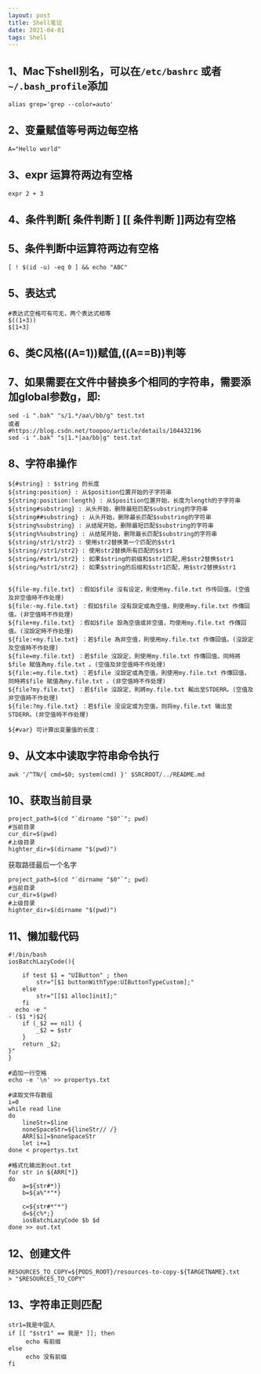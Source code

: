 ```yaml
---
layout: post
title: Shell笔记
date: 2021-04-01
tags: Shell
---
```


## 1、Mac下shell别名，可以在`/etc/bashrc` 或者`~/.bash_profile`添加
```
alias grep='grep --color=auto'
```
## 2、变量赋值等号两边每空格
```
A="Hello world"
```
## 3、expr 运算符两边有空格
```
expr 2 + 3
```
## 4、条件判断[ 条件判断 ] [[ 条件判断 ]]两边有空格
## 5、条件判断中运算符两边有空格
```
[ ! $(id -u) -eq 0 ] && echo "ABC"
```
## 5、表达式
```
#表达式空格可有可无，两个表达式相等
$((1+3))
$[1+3]
```

## 6、类C风格((A=1))赋值,((A==B))判等

## 7、如果需要在文件中替换多个相同的字符串，需要添加global参数g，即:
```
sed -i ".bak" "s/1.*/aa\/bb/g" test.txt
或者
#https://blog.csdn.net/toopoo/article/details/104432196
sed -i ".bak" "s|1.*|aa/bb|g" test.txt
```

## 8、字符串操作
```
${#string} : $string 的长度
${string:position} : 从$position位置开始的子字符串
${string:position:length} : 从$position位置开始，长度为length的子字符串
${string#substring} : 从头开始，删除最短匹配$substring的字符串
${string##substring} : 从头开始，删除最长匹配$substring的字符串
${string%substring} : 从结尾开始，删除最短匹配$substring的字符串
${string%%substring} : 从结尾开始，删除最长匹配$substring的字符串
${string/str1/str2} : 使用str2替换第一个匹配的$str1
${string//str1/str2} : 使用str2替换所有匹配的$str1
${string/#str1/str2} : 如果$string的前缀和$str1匹配,用$str2替换$str1
${string/%str1/str2} : 如果$string的后缀和$str1匹配，用$str2替换$str1


${file-my.file.txt} ：假如$file 沒有设定，則使用my.file.txt 作传回值。(空值及非空值時不作处理) 
${file:-my.file.txt} ：假如$file 沒有設定或為空值，則使用my.file.txt 作傳回值。(非空值時不作处理)
${file+my.file.txt} ：假如$file 設為空值或非空值，均使用my.file.txt 作傳回值。(沒設定時不作处理)
${file:+my.file.txt} ：若$file 為非空值，則使用my.file.txt 作傳回值。(沒設定及空值時不作处理)
${file=my.file.txt} ：若$file 沒設定，則使用my.file.txt 作傳回值，同時將$file 賦值為my.file.txt 。(空值及非空值時不作处理)
${file:=my.file.txt} ：若$file 沒設定或為空值，則使用my.file.txt 作傳回值，同時將$file 賦值為my.file.txt 。(非空值時不作处理)
${file?my.file.txt} ：若$file 沒設定，則將my.file.txt 輸出至STDERR。(空值及非空值時不作处理)
${file:?my.file.txt} ：若$file 没设定或为空值，则将my.file.txt 输出至STDERR。(非空值時不作处理)

${#var} 可计算出变量值的长度：
```
## 9、从文本中读取字符串命令执行
```
awk '/^TN/{ cmd=$0; system(cmd) }' $SRCROOT/../README.md
```
## 10、获取当前目录
```
project_path=$(cd "`dirname "$0"`"; pwd)
#当前目录
cur_dir=$(pwd)
#上级目录
highter_dir=$(dirname "$(pwd)")
```
获取路径最后一个名字
```
project_path=$(cd "`dirname "$0"`"; pwd)
#当前目录
cur_dir=$(pwd)
#上级目录
highter_dir=$(dirname "$(pwd)")
```
## 11、懒加载代码
```
#!/bin/bash
iosBatchLazyCode(){
	
	if test $1 = "UIButton" ; then
   		str="[$1 buttonWithType:UIButtonTypeCustom];"
   	else
   		str="[[$1 alloc]init];"
	fi
  echo -e "
- ($1 *)$2{
    if (_$2 == nil) {
        _$2 = $str
    }
    return _$2;
}" 
}

#追加一行空格
echo -e '\n' >> propertys.txt

#读取文件存数组
i=0
while read line
do
	lineStr=$line
	noneSpaceStr=${lineStr// /}
    ARR[$i]=$noneSpaceStr
    let i+=1
done < propertys.txt

#格式化输出到out.txt
for str in ${ARR[*]}
do
	a=${str#*)}
	b=${a%"*"*}

	c=${str#*"*"}
	d=${c%*;}
	iosBatchLazyCode $b $d 
done >> out.txt 

```
## 12、创建文件
```
RESOURCES_TO_COPY=${PODS_ROOT}/resources-to-copy-${TARGETNAME}.txt
> "$RESOURCES_TO_COPY"
```
## 13、字符串正则匹配
```
str1=我是中国人
if [[ "$str1" == 我是* ]]; then
     echo 有前缀
else
     echo 没有前缀
fi
```
